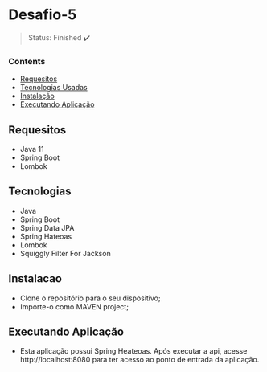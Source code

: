 <h1>Desafio-5</h1>

> Status: Finished ✔️

### Contents

* [Requesitos](#requesitos)
* [Tecnologias Usadas](#tecnologias)
* [Instalação](#instalacao)
* [Executando Aplicação](#executando-aplicacao)

## <a name="requesitos"></a>Requesitos

- Java 11
- Spring Boot
- Lombok

## <a name="tecnologias"></a>Tecnologias

- Java
- Spring Boot
- Spring Data JPA
- Spring Hateoas
- Lombok
- Squiggly Filter For Jackson

## <a name="instalacao"></a>Instalacao

- Clone o repositório para o seu dispositivo;
- Importe-o como MAVEN project;

## <a name="executando-aplicacao"></a>Executando Aplicação
- Esta aplicação possui Spring Heateoas. Após executar a api, acesse http://localhost:8080 para ter acesso ao ponto de entrada da aplicação.